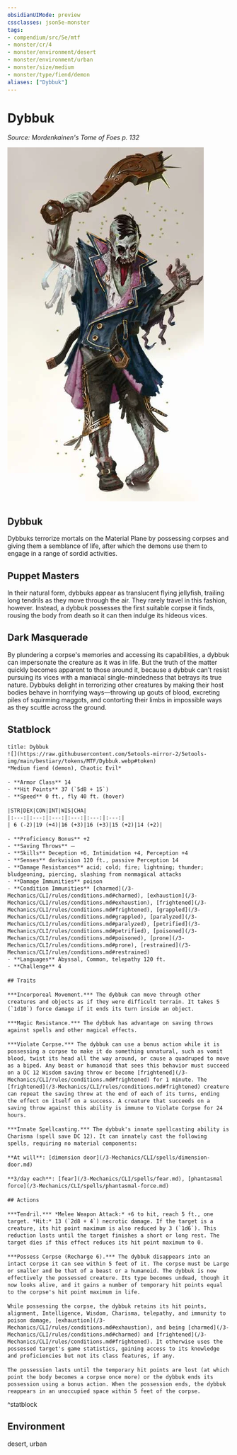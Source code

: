 ```yaml
---
obsidianUIMode: preview
cssclasses: json5e-monster
tags:
- compendium/src/5e/mtf
- monster/cr/4
- monster/environment/desert
- monster/environment/urban
- monster/size/medium
- monster/type/fiend/demon
aliases: ["Dybbuk"]
---
```

# Dybbuk
*Source: Mordenkainen's Tome of Foes p. 132*  

![](https://raw.githubusercontent.com/5etools-mirror-2/5etools-img/main/bestiary/MTF/Dybbuk.webp#right)  
## Dybbuk

Dybbuks terrorize mortals on the Material Plane by possessing corpses and giving them a semblance of life, after which the demons use them to engage in a range of sordid activities.

## Puppet Masters

In their natural form, dybbuks appear as translucent flying jellyfish, trailing long tendrils as they move through the air. They rarely travel in this fashion, however. Instead, a dybbuk possesses the first suitable corpse it finds, rousing the body from death so it can then indulge its hideous vices.

## Dark Masquerade

By plundering a corpse's memories and accessing its capabilities, a dybbuk can impersonate the creature as it was in life. But the truth of the matter quickly becomes apparent to those around it, because a dybbuk can't resist pursuing its vices with a maniacal single-mindedness that betrays its true nature. Dybbuks delight in terrorizing other creatures by making their host bodies behave in horrifying ways—throwing up gouts of blood, excreting piles of squirming maggots, and contorting their limbs in impossible ways as they scuttle across the ground.


## Statblock

```ad-statblock
title: Dybbuk
![](https://raw.githubusercontent.com/5etools-mirror-2/5etools-img/main/bestiary/tokens/MTF/Dybbuk.webp#token)
*Medium fiend (demon), Chaotic Evil*

- **Armor Class** 14 
- **Hit Points** 37 (`5d8 + 15`) 
- **Speed** 0 ft., fly 40 ft. (hover)

|STR|DEX|CON|INT|WIS|CHA|
|:---:|:---:|:---:|:---:|:---:|:---:|
| 6 (-2)|19 (+4)|16 (+3)|16 (+3)|15 (+2)|14 (+2)|

- **Proficiency Bonus** +2
- **Saving Throws** ⏤
- **Skills** Deception +6, Intimidation +4, Perception +4
- **Senses** darkvision 120 ft., passive Perception 14
- **Damage Resistances** acid; cold; fire; lightning; thunder; bludgeoning, piercing, slashing from nonmagical attacks
- **Damage Immunities** poison
- **Condition Immunities** [charmed](/3-Mechanics/CLI/rules/conditions.md#charmed), [exhaustion](/3-Mechanics/CLI/rules/conditions.md#exhaustion), [frightened](/3-Mechanics/CLI/rules/conditions.md#frightened), [grappled](/3-Mechanics/CLI/rules/conditions.md#grappled), [paralyzed](/3-Mechanics/CLI/rules/conditions.md#paralyzed), [petrified](/3-Mechanics/CLI/rules/conditions.md#petrified), [poisoned](/3-Mechanics/CLI/rules/conditions.md#poisoned), [prone](/3-Mechanics/CLI/rules/conditions.md#prone), [restrained](/3-Mechanics/CLI/rules/conditions.md#restrained)
- **Languages** Abyssal, Common, telepathy 120 ft.
- **Challenge** 4

## Traits

***Incorporeal Movement.*** The dybbuk can move through other creatures and objects as if they were difficult terrain. It takes 5 (`1d10`) force damage if it ends its turn inside an object.

***Magic Resistance.*** The dybbuk has advantage on saving throws against spells and other magical effects.

***Violate Corpse.*** The dybbuk can use a bonus action while it is possessing a corpse to make it do something unnatural, such as vomit blood, twist its head all the way around, or cause a quadruped to move as a biped. Any beast or humanoid that sees this behavior must succeed on a DC 12 Wisdom saving throw or become [frightened](/3-Mechanics/CLI/rules/conditions.md#frightened) for 1 minute. The [frightened](/3-Mechanics/CLI/rules/conditions.md#frightened) creature can repeat the saving throw at the end of each of its turns, ending the effect on itself on a success. A creature that succeeds on a saving throw against this ability is immune to Violate Corpse for 24 hours.

***Innate Spellcasting.*** The dybbuk's innate spellcasting ability is Charisma (spell save DC 12). It can innately cast the following spells, requiring no material components:

**At will**: [dimension door](/3-Mechanics/CLI/spells/dimension-door.md)

**3/day each**: [fear](/3-Mechanics/CLI/spells/fear.md), [phantasmal force](/3-Mechanics/CLI/spells/phantasmal-force.md)

## Actions

***Tendril.*** *Melee Weapon Attack:* +6 to hit, reach 5 ft., one target. *Hit:* 13 (`2d8 + 4`) necrotic damage. If the target is a creature, its hit point maximum is also reduced by 3 (`1d6`). This reduction lasts until the target finishes a short or long rest. The target dies if this effect reduces its hit point maximum to 0.

***Possess Corpse (Recharge 6).*** The dybbuk disappears into an intact corpse it can see within 5 feet of it. The corpse must be Large or smaller and be that of a beast or a humanoid. The dybbuk is now effectively the possessed creature. Its type becomes undead, though it now looks alive, and it gains a number of temporary hit points equal to the corpse's hit point maximum in life.

While possessing the corpse, the dybbuk retains its hit points, alignment, Intelligence, Wisdom, Charisma, telepathy, and immunity to poison damage, [exhaustion](/3-Mechanics/CLI/rules/conditions.md#exhaustion), and being [charmed](/3-Mechanics/CLI/rules/conditions.md#charmed) and [frightened](/3-Mechanics/CLI/rules/conditions.md#frightened). It otherwise uses the possessed target's game statistics, gaining access to its knowledge and proficiencies but not its class features, if any.

The possession lasts until the temporary hit points are lost (at which point the body becomes a corpse once more) or the dybbuk ends its possession using a bonus action. When the possession ends, the dybbuk reappears in an unoccupied space within 5 feet of the corpse.
```
^statblock

## Environment

desert, urban